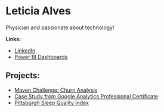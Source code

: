 
# Leticia Alves
Physician and passionate about technology!


**Links:**
* [LinkedIn](https://www.linkedin.com/in/leticialves-/)
* [Power BI Dashboards](https://www.novypro.com/profile_projects/leticia-alves)



## Projects:

* [Maven Challenge: Churn Analysis](https://github.com/leticiamchd/Maven-Churn-Challenge)
* [Case Study from Google Analytics Professional Certificate](https://github.com/leticiamchd/Google-Data-Analytics-Certificate)
* [Pittsburgh Sleep Quality Index](https://github.com/leticiamchd/Pittsburgh-Sleep-Quality-Index-w-Python/tree/main) 

